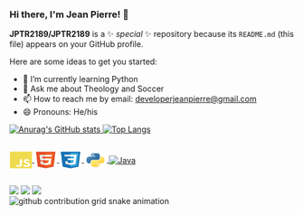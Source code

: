 ### Hi there, I'm Jean Pierre! 👋


**JPTR2189/JPTR2189** is a ✨ _special_ ✨ repository because its `README.md` (this file) appears on your GitHub profile.

Here are some ideas to get you started:

- 🌱 I’m currently learning Python
- 💬 Ask me about Theology and Soccer
- 📫 How to reach me by email: developerjeanpierre@gmail.com
- 😄 Pronouns: He/his

<!--
- 🔭 I’m currently working on ...
- 👯 I’m looking to collaborate on ...
- 🤔 I’m looking for help with ...
- ⚡ Fun fact: ...
-->


<div>
  <a href="https://github.com/JPTR2189">
    
  ![Anurag's GitHub stats](https://github-readme-stats.vercel.app/api?username=JPTR21899&show_icons=true&theme=cobalt)
  ![Top Langs](https://github-readme-stats.vercel.app/api/top-langs/?username=JPTR2189&size_weight=0.5&count_weight=0.5)
</div>

<div style="display: inline_block"><br>
  <img align="center" alt="JavaScript" height="30" width="40" src="https://raw.githubusercontent.com/devicons/devicon/master/icons/javascript/javascript-plain.svg">
  <img align="center" alt="HTML" height="30" width="40" src="https://raw.githubusercontent.com/devicons/devicon/master/icons/html5/html5-original.svg">
  <img align="center" alt="CSS" height="30" width="40" src="https://raw.githubusercontent.com/devicons/devicon/master/icons/css3/css3-original.svg">
  <img align="center" alt="Python" height="30" width="40" src="https://raw.githubusercontent.com/devicons/devicon/master/icons/python/python-original.svg">
  <img align="center" alt="Java" height="30" width="40" src="https://cdn.jsdelivr.net/gh/devicons/devicon/icons/java/java-original.svg" />
          
</div>
  
  ##

  <div> 
  <a href="https://instagram.com/jptr.2189" target="_blank"><img src="https://img.shields.io/badge/-Instagram-%23E4405F?style=for-the-badge&logo=instagram&logoColor=white" target="_blank"></a>
  <a href = "mailto:developerjeanpierre@gmail.com"><img src="https://img.shields.io/badge/-Gmail-%23333?style=for-the-badge&logo=gmail&logoColor=white" target="_blank"></a>
  <a href="https://www.linkedin.com/in/jeanpierre2189" target="_blank"><img src="https://img.shields.io/badge/-LinkedIn-%230077B5?style=for-the-badge&logo=linkedin&logoColor=white" target="_blank"></a> 
  
</div>


<picture>
  <source media="(prefers-color-scheme: dark)" srcset="https://raw.githubusercontent.com/JPTR2189/JPTR2189/output/github-contribution-grid-snake-dark.svg">
  <source media="(prefers-color-scheme: light)" srcset="https://raw.githubusercontent.com/JPTR2189/JPTR2189/output/github-contribution-grid-snake.svg">
  <img alt="github contribution grid snake animation" src="https://raw.githubusercontent.com/JPTR2189/YourUser/output/github-contribution-grid-snake.svg">
</picture>
